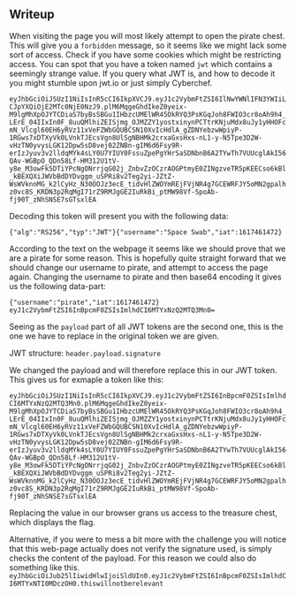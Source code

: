 ## Writeup

When visiting the page you will most likely attempt to open the pirate chest. This will give you a `forbidden` message, so it seems like we might lack some sort of access.
Check if you have some cookies which might be restricting access. You can spot that you have a token named `jwt` which contains a seemingly strange value. If you query what JWT is, and how to decode it you might stumble upon jwt.io or just simply Cyberchef. 

`eyJhbGciOiJSUzI1NiIsInR5cCI6IkpXVCJ9.eyJ1c2VybmFtZSI6IlNwYWNlIFN3YWIiLCJpYXQiOjE2MTc0NjE0NzJ9.plM6MqgeGhdIkeZ0yeix-M9lgMhXpOJYTCDiaS7byBsSBGu1IHbzcUMElWR45OkRYQ3PsKGqJoh8FWIO3cr8oAh9h4_LErE_04IIxIn0F_8uuQMlhiZEISjmg_OJMZZY1yostxinynPCTtrKNjuMdx8uJy1yHHOFcmN_Vlcgl60EH6yRVz11xVeFZWbGQUBCSN10XvIcHdlA_gZDNYebzwWpiyP-1RGws7xDTXyVk0LVnkTJEcsVgn8UlSgNBHMk2crxaGxsHxs-nL1-y-N5Tpe3D2W-vHzTN0yvysLGK12Dpw5sD8vej02ZNBn-gIM6d6Fsy9R-erIzJyuv3v2lldqMYk4sLY0U7YIUY0FssuZpePgYHrSaSDNbnB6A2TYwTh7VUUcglAkI56QAv-WGBpO_QDn58Lf-HM312U1tV-y8e_M3owFk5DTiYPcNgONrrjqG02j_ZnbvZzOCzrAOGPtmyE0ZINgzveTR5pKEECso6kBl_kBEXQXiJWVbBdDYDvggm_uSPRi8v2Teg2yi-JZtZ-WsWVknnMG_k2lCyHz_N30OOJz3ecE_tidvHlZWOYmREjFVjNR4g7GCEWRFJY5oMN2gpalhz0vc8S_KRDN3p2RqMgI71rZ9RMJgGE2IuRkBi_ptMW98Vf-SpoAb-fj90T_zNhSNSE7sGTsxlEA`

Decoding this token will present you with the following data:

`{"alg":"RS256","typ":"JWT"}{"username":"Space Swab","iat":1617461472}`

According to the text on the webpage it seems like we should prove that we are a pirate for some reason. This is hopefully quite straight forward that we should change our username to pirate, and attempt to access the page again. Changing the username to pirate and then base64 encoding it gives us the following data-part:

`{"username":"pirate","iat":1617461472}`
`eyJ1c2VybmFtZSI6InBpcmF0ZSIsImlhdCI6MTYxNzQ2MTQ3Mn0=`

Seeing as the `payload` part of all JWT tokens are the second one, this is the one we have to replace in the original token we are given. 

JWT structure:
`header.payload.signature`

We changed the payload and will therefore replace this in our JWT token. This gives us for exmaple a token like this:

`eyJhbGciOiJSUzI1NiIsInR5cCI6IkpXVCJ9.eyJ1c2VybmFtZSI6InBpcmF0ZSIsImlhdCI6MTYxNzQ2MTQ3Mn0.plM6MqgeGhdIkeZ0yeix-M9lgMhXpOJYTCDiaS7byBsSBGu1IHbzcUMElWR45OkRYQ3PsKGqJoh8FWIO3cr8oAh9h4_LErE_04IIxIn0F_8uuQMlhiZEISjmg_OJMZZY1yostxinynPCTtrKNjuMdx8uJy1yHHOFcmN_Vlcgl60EH6yRVz11xVeFZWbGQUBCSN10XvIcHdlA_gZDNYebzwWpiyP-1RGws7xDTXyVk0LVnkTJEcsVgn8UlSgNBHMk2crxaGxsHxs-nL1-y-N5Tpe3D2W-vHzTN0yvysLGK12Dpw5sD8vej02ZNBn-gIM6d6Fsy9R-erIzJyuv3v2lldqMYk4sLY0U7YIUY0FssuZpePgYHrSaSDNbnB6A2TYwTh7VUUcglAkI56QAv-WGBpO_QDn58Lf-HM312U1tV-y8e_M3owFk5DTiYPcNgONrrjqG02j_ZnbvZzOCzrAOGPtmyE0ZINgzveTR5pKEECso6kBl_kBEXQXiJWVbBdDYDvggm_uSPRi8v2Teg2yi-JZtZ-WsWVknnMG_k2lCyHz_N30OOJz3ecE_tidvHlZWOYmREjFVjNR4g7GCEWRFJY5oMN2gpalhz0vc8S_KRDN3p2RqMgI71rZ9RMJgGE2IuRkBi_ptMW98Vf-SpoAb-fj90T_zNhSNSE7sGTsxlEA`

Replacing the value in our browser grans us access to the treasure chest, which displays the flag. 

Alternative, if you were to mess a bit more with the challenge you will notice that this web-page actually does not verify the signature used, is simply checks the content of the payload. For this reason we could also do something like this.
`eyJhbGciOiJub25lIiwidHlwIjoiSldUIn0.eyJ1c2VybmFtZSI6InBpcmF0ZSIsImlhdCI6MTYxNTI0MDczOH0.thiswillnotberelevant`